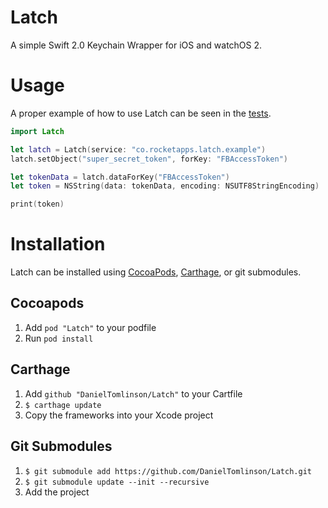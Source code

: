 # Latch
A simple Swift 2.0 Keychain Wrapper for iOS and watchOS 2.

# Usage
A proper example of how to use Latch can be seen in the [tests](https://github.com/DanielTomlinson/Latch/blob/master/LatchTests/LatchTests.swift).

```swift
import Latch

let latch = Latch(service: "co.rocketapps.latch.example")
latch.setObject("super_secret_token", forKey: "FBAccessToken")

let tokenData = latch.dataForKey("FBAccessToken")
let token = NSString(data: tokenData, encoding: NSUTF8StringEncoding)

print(token)
```

# Installation
Latch can be installed using [CocoaPods](https://cocoapods.org), [Carthage](https://github.com/Carthage/Carthage.git), or git submodules.

## Cocoapods
1. Add `pod "Latch"` to your podfile
2. Run `pod install`

## Carthage
1. Add `github "DanielTomlinson/Latch"` to your Cartfile
2. `$ carthage update`
3. Copy the frameworks into your Xcode project

## Git Submodules
1. `$ git submodule add https://github.com/DanielTomlinson/Latch.git`
2. `$ git submodule update --init --recursive`
3. Add the project

